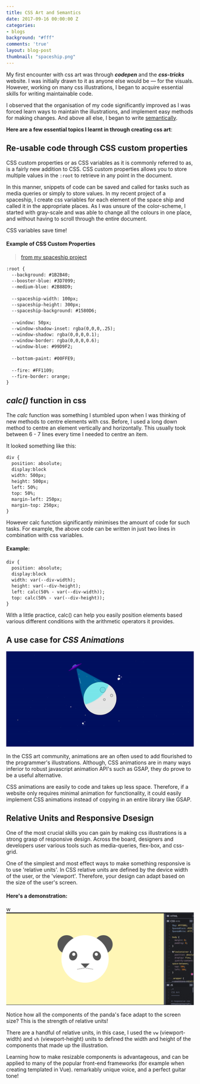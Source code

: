 ```yaml
---
title: CSS Art and Semantics
date: 2017-09-16 00:00:00 Z
categories:
- blogs
background: "#fff"
comments: 'true'
layout: blog-post
thumbnail: "spaceship.png"
---
```


My first encounter with css art was through ***codepen*** and the ***css-tricks*** website.
I was initially drawn to it as anyone else would be — for the visuals. However, working on many css illustrations, I began to acquire essential skills for writing maintainable code.

I observed that the organisation of my code significantly improved as I was forced learn ways to maintain the illustrations, and implement easy methods for making changes. And above all else, I began to write [semantically](https://boagworld.com/dev/semantic-code-what-why-how/).   

**Here are a few essential topics I learnt in through creating css art**:

## Re-usable code through CSS custom properties

CSS custom properties or as CSS variables as it is commonly referred to as, is a fairly new addition to CSS. CSS custom properties allows you to store multiple values in the `:root` to retrieve in any point in the document.

In this manner, snippets of code can be saved and called for tasks such as media queries or simply to store values. In my recent project of a spaceship, I create css variables for each element of the space ship and called it in the appropriate places. As I was unsure of the color-scheme, I started with gray-scale and was able to change all the colours in one place, and without having to scroll through the entire document.

CSS variables save time!

#### Example of CSS Custom Properties
> [from my spaceship project](https://codepen.io/mentezz/pen/oRymgg?editors=0110)

````
:root {
  --background: #1B2B40;
  --booster-blue: #3D7099;
  --medium-blue: #2B88D9;

  --spaceship-width: 100px;
  --spaceship-height: 300px;
  --spaceship-background: #1580D6;

  --window: 50px;
  --window-shadow-inset: rgba(0,0,0,.25);
  --window-shadow: rgba(0,0,0,0.1);
  --window-border: rgba(0,0,0,0.6);
  --window-blue: #99D9F2;

  --bottom-paint: #00FFE9;

  --fire: #FF1109;
  --fire-border: orange;
}
````

## ***calc()*** function in css
The *calc* function was something I stumbled upon when I was thinking of new methods to centre elements with css. Before, I used a long down method to centre an element vertically and horizontally. This usually took between  6 - 7 lines every time I needed to centre an item.

It looked something like this:

````
div {
  position: absolute;
  display:block
  width: 500px;
  height: 500px;
  left: 50%;
  top: 50%;
  margin-left: 250px;
  margin-top: 250px;
}
````

However calc function significantly minimises the amount of code for such tasks. For example, the above code can be written in just two lines in combination with css variables.

#### Example:

````
div {
  position: absolute;
  display:block
  width: var(--div-width);
  height: var(--div-height);
  left: calc(50% - var(--div-width));
  top: calc(50% - var(--div-height));
}
````

With a little practice, calc() can help you easily position elements based various different conditions with the arithmetic operators it provides.

## A use case for ***CSS Animations***

![alien and the moon image](/assets/img/alien.gif)

In the CSS art community, animations are an often used to add flourished to the programmer's illustrations. Although, CSS animations are in many ways inferior to robust javascript animation API's such as GSAP, they do prove to be a useful alternative.

CSS animations are easily to code and takes up less space. Therefore, if a website only requires minimal animation for functionality, it could easily implement CSS animations instead of copying in an entire library like GSAP.

## Relative Units and Responsive Dsesign

One of the most crucial skills you can gain by making css illustrations is a strong grasp of responsive design. Across the board, designers and developers user various tools such as media-queries, flex-box, and css-grid.

One of the simplest and most effect ways to make something responsive is to use 'relative units'. In CSS relative units are defined by the device width of the user, or the 'viewport'. Therefore, your design can adapt based on the size of the user's screen.

#### Here's a demonstration:
w
![link](/assets/img/panda.gif)

Notice how all the components of the panda's face adapt to the screen size? This is the strength of relative units!

There are a handful of relative units, in this case, I used the ```vw``` (viewport-width) and ```vh``` (viewport-height) units to defined the width and height of the components that made up the illustration.

Learning how to make resizable components is advantageous, and can be applied to many of the popular front-end frameworks (for example when creating templated in Vue).
remarkably unique voice, and a perfect guitar tone!

